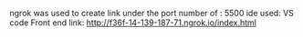 ngrok was used to create link under the port number of : 5500
ide used: VS code
Front end link:
http://f36f-14-139-187-71.ngrok.io/index.html
